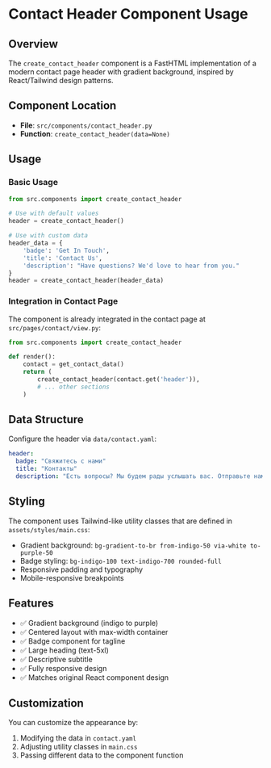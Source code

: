 # Contact Header Component Usage

## Overview
The `create_contact_header` component is a FastHTML implementation of a modern contact page header with gradient background, inspired by React/Tailwind design patterns.

## Component Location
- **File**: `src/components/contact_header.py`
- **Function**: `create_contact_header(data=None)`

## Usage

### Basic Usage
```python
from src.components import create_contact_header

# Use with default values
header = create_contact_header()

# Use with custom data
header_data = {
    'badge': 'Get In Touch',
    'title': 'Contact Us',
    'description': "Have questions? We'd love to hear from you."
}
header = create_contact_header(header_data)
```

### Integration in Contact Page
The component is already integrated in the contact page at `src/pages/contact/view.py`:

```python
from src.components import create_contact_header

def render():
    contact = get_contact_data()
    return (
        create_contact_header(contact.get('header')),
        # ... other sections
    )
```

## Data Structure
Configure the header via `data/contact.yaml`:

```yaml
header:
  badge: "Свяжитесь с нами"
  title: "Контакты"
  description: "Есть вопросы? Мы будем рады услышать вас. Отправьте нам сообщение, и мы ответим как можно скорее."
```

## Styling
The component uses Tailwind-like utility classes that are defined in `assets/styles/main.css`:
- Gradient background: `bg-gradient-to-br from-indigo-50 via-white to-purple-50`
- Badge styling: `bg-indigo-100 text-indigo-700 rounded-full`
- Responsive padding and typography
- Mobile-responsive breakpoints

## Features
- ✅ Gradient background (indigo to purple)
- ✅ Centered layout with max-width container
- ✅ Badge component for tagline
- ✅ Large heading (text-5xl)
- ✅ Descriptive subtitle
- ✅ Fully responsive design
- ✅ Matches original React component design

## Customization
You can customize the appearance by:
1. Modifying the data in `contact.yaml`
2. Adjusting utility classes in `main.css`
3. Passing different data to the component function
